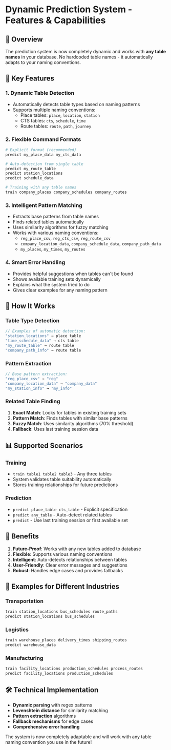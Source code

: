 # Dynamic Prediction System - Features & Capabilities

## 🎯 Overview
The prediction system is now completely dynamic and works with **any table names** in your database. No hardcoded table names - it automatically adapts to your naming conventions.

## 🚀 Key Features

### 1. **Dynamic Table Detection**
- Automatically detects table types based on naming patterns
- Supports multiple naming conventions:
  - Place tables: `place`, `location`, `station`
  - CTS tables: `cts`, `schedule`, `time`
  - Route tables: `route`, `path`, `journey`

### 2. **Flexible Command Formats**
```bash
# Explicit format (recommended)
predict my_place_data my_cts_data

# Auto-detection from single table
predict my_route_table
predict station_locations
predict schedule_data

# Training with any table names
train company_places company_schedules company_routes
```

### 3. **Intelligent Pattern Matching**
- Extracts base patterns from table names
- Finds related tables automatically
- Uses similarity algorithms for fuzzy matching
- Works with various naming conventions:
  - `reg_place_csv`, `reg_cts_csv`, `reg_route_csv`
  - `company_location_data`, `company_schedule_data`, `company_path_data`
  - `my_places`, `my_times`, `my_routes`

### 4. **Smart Error Handling**
- Provides helpful suggestions when tables can't be found
- Shows available training sets dynamically
- Explains what the system tried to do
- Gives clear examples for any naming pattern

## 🔧 How It Works

### Table Type Detection
```javascript
// Examples of automatic detection:
"station_locations" → place table
"time_schedule_data" → cts table  
"my_route_table" → route table
"company_path_info" → route table
```

### Pattern Extraction
```javascript
// Base pattern extraction:
"reg_place_csv" → "reg"
"company_location_data" → "company_data"
"my_station_info" → "my_info"
```

### Related Table Finding
1. **Exact Match**: Looks for tables in existing training sets
2. **Pattern Match**: Finds tables with similar base patterns
3. **Fuzzy Match**: Uses similarity algorithms (70% threshold)
4. **Fallback**: Uses last training session data

## 📊 Supported Scenarios

### Training
- `train table1 table2 table3` - Any three tables
- System validates table suitability automatically
- Stores training relationships for future predictions

### Prediction
- `predict place_table cts_table` - Explicit specification
- `predict any_table` - Auto-detect related tables
- `predict` - Use last training session or first available set

## 🎨 Benefits

1. **Future-Proof**: Works with any new tables added to database
2. **Flexible**: Supports various naming conventions
3. **Intelligent**: Auto-detects relationships between tables
4. **User-Friendly**: Clear error messages and suggestions
5. **Robust**: Handles edge cases and provides fallbacks

## 🔮 Examples for Different Industries

### Transportation
```bash
train station_locations bus_schedules route_paths
predict station_locations bus_schedules
```

### Logistics
```bash
train warehouse_places delivery_times shipping_routes
predict warehouse_data
```

### Manufacturing
```bash
train facility_locations production_schedules process_routes
predict facility_locations production_schedules
```

## 🛠️ Technical Implementation

- **Dynamic parsing** with regex patterns
- **Levenshtein distance** for similarity matching
- **Pattern extraction** algorithms
- **Fallback mechanisms** for edge cases
- **Comprehensive error handling**

The system is now completely adaptable and will work with any table naming convention you use in the future!